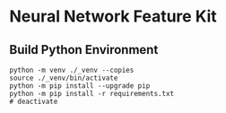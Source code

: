 # Neural Network Feature Kit

## Build Python Environment
```
python -m venv ./_venv --copies
source ./_venv/bin/activate
python -m pip install --upgrade pip
python -m pip install -r requirements.txt
# deactivate
```
